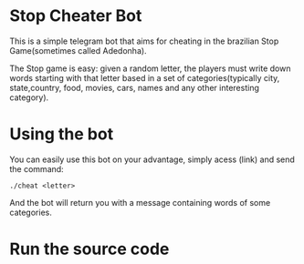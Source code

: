 # Stop Cheater Bot
This is a simple telegram bot that aims for cheating in the brazilian Stop Game(sometimes called Adedonha).

The Stop game is easy: given a random letter, the players must write down words starting with that letter based in a set of categories(typically city, state,country, food, movies, cars, names and any other interesting category).

# Using the bot
You can easily use this bot on your advantage, simply acess (link) and send the command:

    ./cheat <letter>
    
And the bot will return you with a message containing words of some categories.
    
# Run the source code
